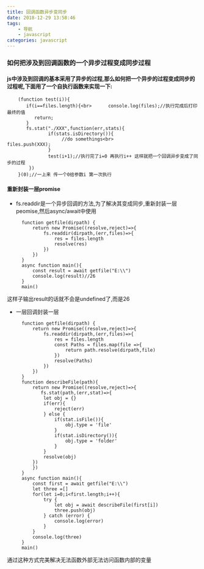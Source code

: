 ```yaml
---
title: 回调函数异步变同步
date: 2018-12-29 13:58:46
tags:
	- 导航
    - javascript
categories: javascript
---
```


### 如何把涉及到回调函数的一个异步过程变成同步过程

#### js中涉及到回调的基本采用了异步的过程,那么如何把一个异步的过程变成同步的过程呢,下面用了一个自执行函数来实现一下:

		(function test(i)){
		   if(i==files.length){<br>      console.log(files);//执行完成后打印最终的值
		      return;
		   }
		   fs.stat("./XXX",function(err,stats){
		           if(stats.isDirectory()){
		                //do somethings<br>                 files.push(XXX);
		           }   
		           test(i+1);//执行完了i=0 再执行i++ 这样就把一个回调异步变成了同步的过程
		    })
		}(0);//一上来 传一个0给参数i 第一次执行


#### 重新封装一层promise

- fs.readdir是一个异步回调的方法,为了解决其变成同步,重新封装一层peomise,然后async/await中使用

		function getfile(dirpath) {
		    return new Promise((resolve,reject)=>{
		        fs.readdir(dirpath,(err,files)=>{
		            res = files.length
		            resolve(res)
		        })
		    })
		}
		async function main(){
		    const result = await getfile("E:\\")
		    console.log(result)//26
		}
		main()

这样子输出result的话就不会是undefined了,而是26

- 一层回调封装一层

		function getfile(dirpath) {
		    return new Promise((resolve,reject)=>{
		        fs.readdir(dirpath,(err,files)=>{
		            res = files.length
		            const Paths = files.map(file =>{
		                return path.resolve(dirpath,file)                    
		            })
		            resolve(Paths)
		        })
		    })
		}
		function describeFile(path){
		    return new Promise((resolve,reject)=>{
		       fs.stat(path,(err,stat)=>{
		        let obj = {}
		        if(err){
		            reject(err)
		        } else {
		            if(stat.isFile()){
		                obj.type = 'file'
		            }
		            if(stat.isDirectory()){
		                obj.type = 'folder'
		            }
		        }
		        resolve(obj)
		    })
		    })
		}
		async function main(){
		    const first = await getfile("E:\\")
		    let three =[]
		    for(let i=0;i<first.length;i++){
		        try {
		            let obj = await describeFile(first[i])
		            three.push(obj)
		        } catch (error) {
		            console.log(error)
		        }
		    }
		    console.log(three)
		}
		main()


通过这种方式完美解决无法函数外部无法访问函数内部的变量